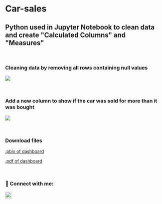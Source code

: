 # Car-sales
<h2> Python used in Jupyter Notebook to clean data and create "Calculated Columns" and "Measures" </h2>

<br>
<!-- Python used to clean data -->
<h3> Cleaning data by removing all rows containing null values </h3>
<p dir="auto"><img src="https://github.com/meic100/Car-sales/assets/169346776/d6c083ea-4acf-4308-8bc7-50f4ee346031" style="max-width: 50%;">
</p>

<br>

<!-- Python used to create "Calculated Columns" -->
<h3> Add a new column to show if the car was sold for more than it was bought </h3>
<p dir="auto"><img src="https://github.com/meic100/Car-sales/assets/169346776/b39595b6-ee01-41b6-acd6-7c7a7b732601" style="max-width: 50%;">
</p>
<br>

<!-- Downloadable files -->
<h3> Download files </h3>

<!-- .pbix file to produce Power BI dashboard stored in repository meic100/Dominos-Pizza -->
[.pbix of dashboard ](https://github.com/meic100/Dominos-Pizza/blob/600c83d81b4e3e6eb68449039cf6f0dbb4c6a7fe/Domino's%20Pizza%20sales.pbix)
<br>
<!-- .pdf file of Power BI dashboard stored in repository meic100/Dominos-Pizza -->
[.pdf of dashboard](https://github.com/meic100/Dominos-Pizza/blob/600c83d81b4e3e6eb68449039cf6f0dbb4c6a7fe/Domino's%20Pizza%20sales.pdf)

<br>

<h3> 🤳 Connect with me:</h3>

[<img align="left" alt="MeiChan | LinkedIn" width="22px" src="https://cdn.jsdelivr.net/npm/simple-icons@v3/icons/linkedin.svg" />][linkedin]

[linkedin]: https://www.linkedin.com/in/meic100


<!--
### Hi there 👋
-->
<!--
**meic100/meic100** is a ✨ _special_ ✨ repository because its `README.md` (this file) appears on your GitHub profile.

Here are some ideas to get you started:

- 🔭 I’m currently working on ...
- 🌱 I’m currently learning ...
- 👯 I’m looking to collaborate on ...
- 🤔 I’m looking for help with ...
- 💬 Ask me about ...
- 📫 How to reach me: ...
- 😄 Pronouns: ...
- ⚡ Fun fact: ...
-->
